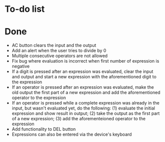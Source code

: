 # To-do list



# Done
- AC button clears the input and the output
- Add an alert when the user tries to divide by 0
- Multiple consecutive operators are not allowed
- Fix bug where evaluation is incorrect when first number of expression is negative
- If a digit is pressed after an expression was evaluated, clear the input and output and start a new expression with the aforementioned digit to the expression
- If an operator is pressed after an expression was evaluated, make the old output the first part of a new expression and add the aforementioned operator to the expression
- If an operator is pressed while a complete expression was already in the input, but wasn't evaluated yet, do the following: (1) evaluate the initial expression and show result in output; (2) take the output as the first part of a new expression; (3) add the aforementeioned operator to the expression
- Add functionality to DEL button
- Expressions can also be entered via the device's keyboard